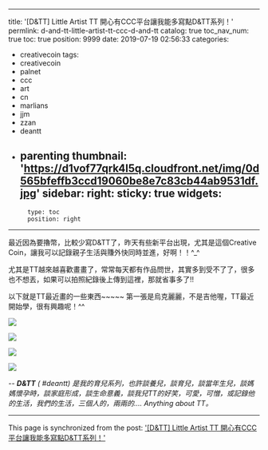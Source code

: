 
---
title: '[D&TT] Little Artist TT 開心有CCC平台讓我能多寫點D&TT系列！'
permlink: d-and-tt-little-artist-tt-ccc-d-and-tt
catalog: true
toc_nav_num: true
toc: true
position: 9999
date: 2019-07-19 02:56:33
categories:
- creativecoin
tags:
- creativecoin
- palnet
- ccc
- art
- cn
- marlians
- jjm
- zzan
- deantt
- parenting
thumbnail: 'https://d1vof77qrk4l5q.cloudfront.net/img/0d565bfeffb3ccd19060be8e7c83cb44ab9531df.jpg'
sidebar:
    right:
        sticky: true
widgets:
    -
        type: toc
        position: right
---


最近因為要擼幣，比較少寫D&TT了，昨天有些新平台出現，尤其是這個Creative Coin，讓我可以記錄親子生活與賺外快同時並進，好啊！！^_^

尤其是TT越來越喜歡畫畫了，常常每天都有作品問世，其實多到受不了了，很多也不想丟，如果可以拍照紀錄後上傳到這裡，那就省事多了!! 

以下就是TT最近畫的一些東西~~~~~ 第一張是烏克麗麗，不是吉他喔，TT最近開始學，很有興趣呢！^^

![](https://d1vof77qrk4l5q.cloudfront.net/img/0d565bfeffb3ccd19060be8e7c83cb44ab9531df.jpg)

![](https://d1vof77qrk4l5q.cloudfront.net/img/e43d2a06ee6af26ad5fbe97b931c8d5ae7608fe6.jpg)

![](https://d1vof77qrk4l5q.cloudfront.net/img/6dcf8b76b2360efefe38300a358ce1a7454d85cc.jpg)

![](https://d1vof77qrk4l5q.cloudfront.net/img/6127aaba622090f15b96ee518859753cb318548f.jpg)


--
_**D&TT** ( #deantt) 是我的育兒系列，也許談養兒，談育兒，談當年生兒，談媽媽懷孕時，談家庭形成，談生命意義，談我兒TT的好笑，可愛，可憎，或記錄他的生活，我們的生活，三個人的，兩兩的.... Anything about TT。_

- - -

This page is synchronized from the post: ['[D&TT] Little Artist TT 開心有CCC平台讓我能多寫點D&TT系列！'](https://steemit.com/@deanliu/d-and-tt-little-artist-tt-ccc-d-and-tt)
